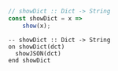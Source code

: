 ```javascript
// showDict :: Dict -> String
const showDict = x =>
    show(x);
```


```applescript
-- showDict :: Dict -> String
on showDict(dct)
  showJSON(dct)
end showDict
```